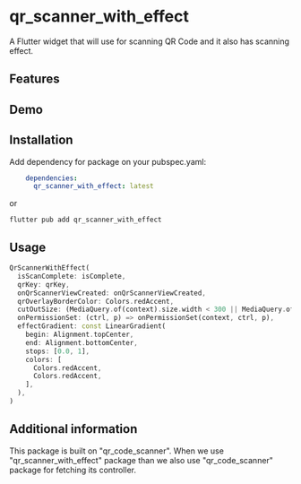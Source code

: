 # qr_scanner_with_effect

A Flutter widget that will use for scanning QR Code and it also has scanning effect.

## Features


## Demo


## Installation

Add dependency for package on your pubspec.yaml:

```yaml
    dependencies:
      qr_scanner_with_effect: latest
```
or

```shell
flutter pub add qr_scanner_with_effect
```

## Usage

```dart
QrScannerWithEffect(
  isScanComplete: isComplete,
  qrKey: qrKey,
  onQrScannerViewCreated: onQrScannerViewCreated,
  qrOverlayBorderColor: Colors.redAccent,
  cutOutSize: (MediaQuery.of(context).size.width < 300 || MediaQuery.of(context).size.height < 400) ? 250.0 : 300.0,
  onPermissionSet: (ctrl, p) => onPermissionSet(context, ctrl, p),
  effectGradient: const LinearGradient(
    begin: Alignment.topCenter,
    end: Alignment.bottomCenter,
    stops: [0.0, 1],
    colors: [
      Colors.redAccent,
      Colors.redAccent,
    ],
  ),
)
```
## Additional information

This package is built on "qr_code_scanner". When we use "qr_scanner_with_effect" package than we also use "qr_code_scanner" package for fetching its controller.
